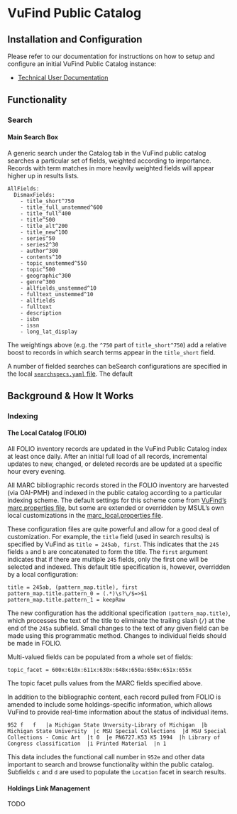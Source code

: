 # VuFind Public Catalog

## Installation and Configuration

Please refer to our documentation for instructions on how to setup and configure an initial
VuFind Public Catalog instance:

* [Technical User Documentation](https://msu-libraries.github.io/catalog/)

## Functionality

### Search

#### Main Search Box

A generic search under the Catalog tab in the VuFind public catalog searches a particular set of fields, weighted according to importance. Records with term matches in more heavily weighted fields will appear higher up in results lists. 

```
AllFields:
  DismaxFields:
    - title_short^750
    - title_full_unstemmed^600
    - title_full^400
    - title^500
    - title_alt^200
    - title_new^100
    - series^50
    - series2^30
    - author^300
    - contents^10
    - topic_unstemmed^550
    - topic^500
    - geographic^300
    - genre^300
    - allfields_unstemmed^10
    - fulltext_unstemmed^10
    - allfields
    - fulltext
    - description
    - isbn
    - issn
    - long_lat_display
```
The weightings above (e.g. the `^750` part of `title_short^750`) add a relative boost to records in which search terms appear in the `title_short` field. 


A number of fielded searches can beSearch configurations are specified in the local [`searchspecs.yaml` file](https://gitlab.msu.edu/msu-libraries/devops/catalog/-/blob/main/vufind/local/config/vufind/searchspecs.yaml). The default 

## Background & How It Works

### Indexing

#### The Local Catalog (FOLIO)

All FOLIO inventory records are updated in the VuFind Public Catalog index at least once daily. After an initial full load of all records, incremental updates to new, changed, or deleted records are be updated at a specific hour every evening. 

All MARC bibliographic records stored in the FOLIO inventory are harvested (via OAI-PMH) and indexed in the public catalog according to a particular indexing scheme. The default settings for this scheme come from [VuFind’s marc.properties file](https://github.com/vufind-org/vufind/blob/release-8.1/import/marc.properties), but some are extended or overridden by MSUL’s own local customizations in the [marc_local.properties file](https://gitlab.msu.edu/msu-libraries/devops/catalog/-/blob/main/vufind/local/import/marc_local.properties). 

These configuration files are quite powerful and allow for a good deal of customization. For example, the `title` field (used in search results) is specified by VuFind as `title = 245ab, first`. This indicates that the `245` fields `a` and `b` are concatenated to form the title. The `first` argument indicates that if there are multiple `245` fields, only the first one will be selected and indexed. This default title specification is, however, overridden by a local configuration:

```
title = 245ab, (pattern_map.title), first
pattern_map.title.pattern_0 = (.*)\s?\/$=>$1
pattern_map.title.pattern_1 = keepRaw
```

The new configuration has the additional specification `(pattern_map.title)`, which processes the text of the title to eliminate the trailing slash (`/`) at the end of the `245a` subfield. Small changes to the text of any given field can be made using this programmatic method. Changes to individual fields should be made in FOLIO.

Multi-valued fields can be populated from a whole set of fields:
```
topic_facet = 600x:610x:611x:630x:648x:650a:650x:651x:655x
```
The topic facet pulls values from the MARC fields specified above. 

In addition to the bibliographic content, each record pulled from FOLIO is amended to include some holdings-specific information, which allows VuFind to provide real-time information about the status of individual items.  
```
952 f   f   |a Michigan State Unversity-Library of Michigan  |b Michigan State University  |c MSU Special Collections  |d MSU Special Collections - Comic Art  |t 0  |e PN6727.K53 K5 1994  |h Library of Congress classification  |i Printed Material  |n 1 
```
This data includes the functional call number in `952e` and other data important to search and browse functionality within the public catalog. Subfields `c` and `d` are used to populate the `Location` facet in search results.

#### Holdings Link Management

TODO



